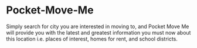# Pocket-Move-Me

Simply search for city you are interested in moving to, and Pocket Move Me will provide you with the latest and greatest information you must now about this location i.e. places of interest, homes for rent, and school districts.
